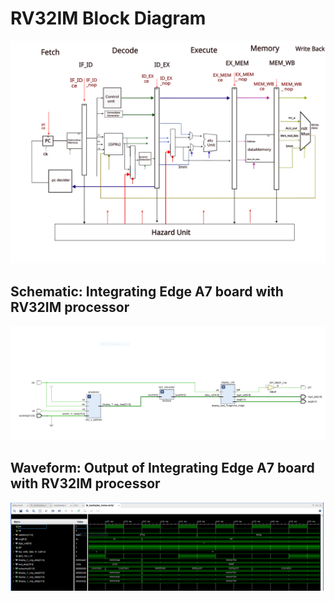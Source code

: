 # RV32IM Block Diagram
![pipelined](./pipelined.png)
## Schematic: Integrating Edge A7 board with RV32IM processor 
![finalschematic](./finalschematic.PNG)
## Waveform: Output of Integrating Edge A7 board with RV32IM processor 
![outputcame](./outputcame.PNG)
